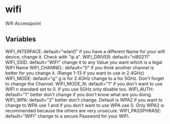 # wifi
Wifi Accesspoint

## Variables

WIFI_INTERFACE: default="wlan0" if you have a different Name for your wifi device, change it. Check with "ip a".
WIFI_DRIVER: default="nl80211"
WIFI_SSID: default="WIFI" change it to any Value you want which is a legal WIFI Name
WIFI_CHANNEL: default="0" if you think another channel is better for you change it. (Range 1-13 if you want to use in 2.4GHz)
WIFI_MODE: default="g" g is for 2.4GHz change to a for 5GHz. Don't forget to change the Channel.
WIFI_MODE_N: default="1" if you don't want to use WIFI n standard set to 0. If you use 5GHz only disable too.
WIFI_AUTH: default="1" better don't change if you don't know what are you doing.
WIFI_WPA: default="2" better don't change. Default is WPA2 if you want to change to WPA use 1 and if you don't want to use WPA use 0. Only WPA2 is recommended because the others are very unsecure.
WIFI_PASSPHRASE: default="WIFI" change to a secure Password for your WIFI.
